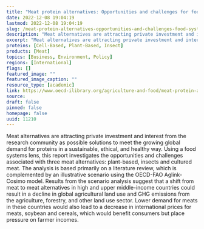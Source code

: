 ```yaml
---
title: "Meat protein alternatives: Opportunities and challenges for food systems’ transformation"
date: 2022-12-08 19:04:19
lastmod: 2022-12-08 19:04:19
slug: /meat-protein-alternatives-opportunities-and-challenges-food-systems-transformation
description: "Meat alternatives are attracting private investment and interest from the research community as possible solutions to meet the growing global demand for proteins in a sustainable, ethical, and healthy way. Using a food systems lens, this report investigates the opportunities and challenges associated with three meat alternatives: plant-based, insects and cultured meat. The analysis is based primarily on a literature review, which is complemented by an illustrative scenario using the OECD-FAO Aglink-Cosimo model."
excerpt: "Meat alternatives are attracting private investment and interest from the research community as possible solutions to meet the growing global demand for proteins in a sustainable, ethical, and healthy way. Using a food systems lens, this report investigates the opportunities and challenges associated with three meat alternatives: plant-based, insects and cultured meat. The analysis is based primarily on a literature review, which is complemented by an illustrative scenario using the OECD-FAO Aglink-Cosimo model."
proteins: [Cell-Based, Plant-Based, Insect]
products: [Meat]
topics: [Business, Environment, Policy]
regions: [International]
flags: []
featured_image: ""
featured_image_caption: ""
resource_type: [academic]
link: https://www.oecd-ilibrary.org/agriculture-and-food/meat-protein-alternatives_387d30cf-en
source: 
draft: false
pinned: false
homepage: false
uuid: 11210
---
```

Meat alternatives are attracting private investment and interest from
the research community as possible solutions to meet the growing global
demand for proteins in a sustainable, ethical, and healthy way. Using a
food systems lens, this report investigates the opportunities and
challenges associated with three meat alternatives: plant-based, insects
and cultured meat. The analysis is based primarily on a literature
review, which is complemented by an illustrative scenario using the
OECD-FAO Aglink-Cosimo model. Results from the scenario analysis suggest
that a shift from meat to meat alternatives in high and upper
middle-income countries could result in a decline in global agricultural
land use and GHG emissions from the agriculture, forestry, and other
land use sector. Lower demand for meats in these countries would also
lead to a decrease in international prices for meats, soybean and
cereals, which would benefit consumers but place pressure on farmer
incomes.
